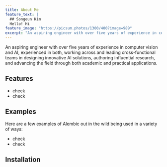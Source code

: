 ```yaml
---
title: About Me
feature_text: |
  ## Songeun Kim
  Hello! Hi
feature_image: "https://picsum.photos/1300/400?image=989"
excerpt: "An aspiring engineer with over five years of experience in computer vision and AI, experienced in both, working across and leading cross-functional teams in designing innovative AI solutions, authoring influential research, and advancing the field through both academic and practical applications."
---
```


An aspiring engineer with over five years of experience in computer vision and AI, experienced in both, working across and leading cross-functional teams in designing innovative AI solutions, authoring influential research, and advancing the field through both academic and practical applications.


## Features

- check
- check


## Examples

Here are a few examples of Alembic out in the wild being used in a variety of ways:

- check
- check

## Installation

